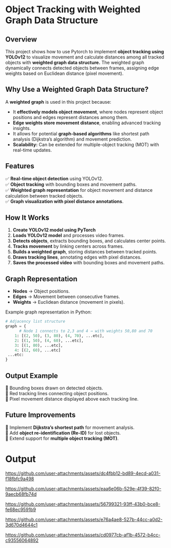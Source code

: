 # Object Tracking with Weighted Graph Data Structure

## Overview
 This project shows how to use Pytorch to implement **object tracking using YOLOv12** to visualize movement and calculate distances among all tracked objects with **weighted graph data structure.** The weighted graph dynamically connects detected objects between frames, assigning edge weights based on Euclidean distance (pixel movement).

## Why Use a Weighted Graph Data Structure?
A **weighted graph** is used in this project because:
- It **effectively models object movement**, where nodes represent object positions and edges represent distances among them.
- **Edge weights store movement distance**, enabling advanced tracking insights.
- It allows for potential **graph-based algorithms** like shortest path analysis (Dijkstra’s algorithm) and movement prediction.
- **Scalability:** Can be extended for multiple-object tracking (MOT) with real-time updates.


## Features
✅ **Real-time object detection** using YOLOv12.  
✅ **Object tracking** with bounding boxes and movement paths.  
✅ **Weighted graph representation** for object movement and distance calculation between tracked objects.   
✅ **Graph visualization with pixel distance annotations**.

## How It Works
1. **Create YOLOv12 model using PyTorch**
2. **Loads YOLOv12 model** and processes video frames.
3. **Detects objects**, extracts bounding boxes, and calculates center points.
4. **Tracks movement** by linking centers across frames.
5. **Builds a weighted graph**, storing distances between tracked points.
6. **Draws tracking lines**, annotating edges with pixel distances.
7. **Saves the processed video** with bounding boxes and movement paths.

## Graph Representation
- **Nodes** → Object positions.
- **Edges** → Movement between consecutive frames.
- **Weights** → Euclidean distance (movement in pixels).

Example graph representation in Python:
```python
# Adjacency list structure
graph = {
      # Node 1 connects to 2,3 and 4 → with weights 50,80 and 70
    1: [(2, 50), (3, 80), (4, 70), ...etc],  
    2: [(1, 50), (4, 60), ...etc],
    3: [(1, 80), ...etc],
    4: [(2, 60), ...etc]
 ...etc:
}
```

## Output Example
🔹 Bounding boxes drawn on detected objects.  
🔹 Red tracking lines connecting object positions.  
🔹 Pixel movement distance displayed above each tracking line.  

## Future Improvements
🔹 Implement **Dijkstra’s shortest path** for movement analysis.  
🔹 Add **object re-identification (Re-ID)** for lost objects.  
🔹 Extend support for **multiple object tracking (MOT)**.  

# Output


https://github.com/user-attachments/assets/dc4fbb12-bd89-4ecd-a031-f18fbfc9a498


https://github.com/user-attachments/assets/eaa6e06b-529e-4f39-82f0-9aecb68fb74d



https://github.com/user-attachments/assets/56799321-93ff-43b0-bce8-fe68ec9591b9






https://github.com/user-attachments/assets/e76a4ae8-527b-44cc-a0d2-3d670d4644c1






https://github.com/user-attachments/assets/cd0977cb-af1b-4572-b4cc-c93556064892



